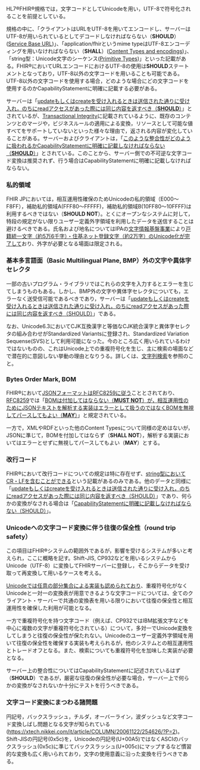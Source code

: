 HL7®FHIR®規格では，文字コードとしてUnicodeを用い，UTF-8で符号化されることを前提としている。

規格の中に、「クライアントはURLをUTF-8を用いてエンコードし、サーバーはUTF-8が用いられているとしてデコードしなければならない（**SHOULD**）([Service Base URL](https://www.hl7.org/fhir/http.html))」、「application/fhirというmime typeはUTF-8エンコーディングを用いなければならない（**SHALL**）([Content Types and encodings](https://www.hl7.org/fhir/http.html#mime-type))」、「string型：Unicode文字のシーケンス([Primitive Types](https://www.hl7.org/fhir/datatypes.html#primitive))」といった記載がある。FHIR®においてURLエンコードにおけるUTF-8の使用は**SHOULD**ステートメントとなっており，UTF-8以外の文字コードを用いることも可能である。UTF-8以外の文字コードを使用する場合，どのような場合にどの文字コードを使用するのかCapabilityStatementに明確に記載する必要がある。

サーバーは「[updateもしくはcreateを受け入れるときは送信された通りに受け入れ，のちにreadアクセスがあった際には同じ内容を返すべき（**SHOULD**）](https://www.hl7.org/fhir/http.html#update、https://www.hl7.org/fhir/http.html#create)」とされているが、[Transactional Integrity](https://www.hl7.org/fhir/http.html#transactional-integrity)に記載されているように、既存のコンテンツとのマージや，ビジネスルールの適用による変換，リソースとして可能な値すべてをサポートしていないといった様々な理由で，返される内容が変化していることがある。サーバーおよびクライアントは，「[このような整合性がどのように扱われるかCapabilityStatementに明確に記載しなければならない（**SHOULD**）](https://www.hl7.org/fhir/http.html#conformance-rules)」とされている。このことから、サーバー側での不可逆な文字コード変換は推奨されず、行う場合はCapabilityStatementに明確に記載しなければならない。

###  私的領域
FHIR JPにおいては，相互運用性確保のためUnicodeの私的領域（E000～F8FF），補助私的領域A(FFF80～FFFFF)，補助私的領域B(10FF80～10FFFF)は利用するべきではない（**SHOULD NOT**）。とくにオープンなシステムに対して，特段の規定がない限りユーザー定義外字領域を利用したデータを送信することは避けるべきである。氏名および地名についてはIPAの[文字情報基盤事業](https://moji.or.jp/mojikiban/mjlist/)により[戸籍統一文字（約5万6千字）・住基ネット登録文字（約2万字）のUnicode化が完了して](https://k-tai.watch.impress.co.jp/docs/news/1098780.html)おり、外字が必要となる場面は限定される。

### 基本多言語面（Basic Multilingual Plane, BMP）外の文字や異体字セレクタ
一部の古いプログラム・ライブラリではこれらの文字を入力するとエラーを生じてしまうものもある。しかし、BMP外の文字や異体字セレクタについても，エラーなく送受信可能であるべきであり，サーバーは「[updateもしくはcreateを受け入れるときは送信された通りに受け入れ，のちにreadアクセスがあった際には同じ内容を返すべき（SHOULD）](https://www.hl7.org/fhir/http.html#update)」である。

なお、Unicode6.3においてCJK互換漢字と等価なCJK統合漢字と異体字セレクタの組み合わせがStandardized Variantsに登録され、Standardized Variation Sequense(SVS)として利用可能になった。今のところ広く用いられているわけではないものの、これはUnicode上での重複符号化を生じ、主に検索の場面などで潜在的に意図しない挙動の理由となりうる。詳しくは、[文字列検索](guide-stringSearch.html)を参照のこと。

### Bytes Order Mark, BOM
FHIR®において[JSONフォーマットはRFC8259に従う](https://www.hl7.org/fhir/json.html#2.6.2)こととされており、[RFC8259](https://www.rfc-editor.org/rfc/rfc8259)では「[BOMは付加してはならない（**MUST NOT**）が，相互運用性のためにJSONテキストを解析する実装はエラーとして扱うのではなくBOMを無視してパースしてもよい（**MAY**）](https://www.rfc-editor.org/rfc/rfc8259#section-8.1)」と規定されている。

一方で，XMLやRDFといった他のContent Typesについて同様の定めはないが，JSONに準じて，BOMを付加してはならず（**SHALL NOT**），解析する実装においてはエラーとせずに無視してパースしてもよい（**MAY**）とする。

### 改行コード
FHIR®において改行コードについての規定は特に存在せず、[string型においてCR・LFを含むことができる](https://www.hl7.org/fhir/datatypes.html#primitive)という記載があるのみである。他のデータと同様に「[updateもしくはcreateを受け入れるときは送信された通りに受け入れ，のちにreadアクセスがあった際には同じ内容を返すべき（SHOULD）](https://www.hl7.org/fhir/http.html#update)」であり、何らかの変換がなされる場合は「[CapabilityStatementに明確に記載しなければならない（SHOULD）](https://www.hl7.org/fhir/http.html#conformance-rules)」。

### Unicodeへの文字コード変換に伴う往復の保全性（round trip safety）
この項目はFHIR®システムの範囲外であるが，影響を受けるシステムが多いと考えられ，ここに概略を記す。Shift-JIS, CP932などを用いるシステムからUnicode（UTF-8）に変換してFHIRサーバーに登録し，そこからデータを受け取って再変換して用いるケースを考える。

[Unicodeでは任意の部分集合による実装も認められており](https://www.ogis-ri.co.jp/otc/hiroba/technical/program_standards/part1.html)、重複符号化がなくUnicodeと一対一の変換表が用意できるような文字コードについては、全てのクライアント・サーバーで共通の変換表を用いる限りにおいて往復の保全性と相互運用性を確保した利用が可能となる。

一方で重複符号化を持つ文字コード（例えば、CP932ではIBM拡張文字などを中心に複数の文字が重複符号化されている）について，多対一でUnicode変換をしてしまうと往復の保全性が保たれない。Unicodeのユーザー定義外字領域を用いて往復の保全性を確保する実装も考えられるが，他のシステムとの相互運用性とトレードオフとなる。また、検索についても重複符号化を加味した実装が必要となる。

サーバー上の整合性についてはCapabilityStatementに記述されているはず（**SHOULD**）であるが，厳密な往復の保全性が必要な場合，サーバー上で何らかの変換がなされないか十分にテストを行うべきである。

### 文字コード変換にまつわる諸問題
円記号，バックスラッシュ，チルダ，オーバーライン，波ダッシュなど文字コード変換しばし問題となる文字が知られている(https://xtech.nikkei.com/it/article/COLUMN/20061122/254626/?P=2)。
Shift-JISの円記号(0x5c)を，Unicodeの円記号(U+00A5)ではなくASCIのバックスラッシュ(0x5c)に準じてバックスラッシュ(U+005c)にマップするなど慣習的な変換も広く用いられており，文字の使用意義に沿った変換を行うべきである。